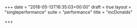 +++
date = "2018-05-13T16:35:03+00:00"
draft = true
layout = "singleperformance"
suite = "performance"
title = "mcDonalds"

+++
